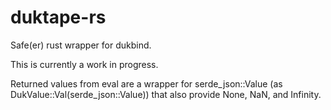# duktape-rs

Safe(er) rust wrapper for dukbind.

This is currently a work in progress.

Returned values from eval are a wrapper for serde_json::Value (as DukValue::Val(serde_json::Value)) that also provide None, NaN, and Infinity.